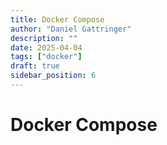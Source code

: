 ```yaml
---
title: Docker Compose
author: "Daniel Gattringer"
description: ""
date: 2025-04-04
tags: ["docker"]
draft: true
sidebar_position: 6
---
```


# Docker Compose
